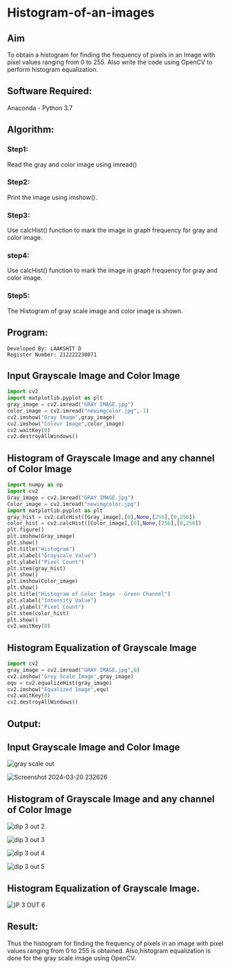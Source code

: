 # Histogram-of-an-images
## Aim
To obtain a histogram for finding the frequency of pixels in an Image with pixel values ranging from 0 to 255. Also write the code using OpenCV to perform histogram equalization.

## Software Required:
Anaconda - Python 3.7

## Algorithm:
### Step1:
Read the gray and color image using imread()

### Step2:
Print the image using imshow().
### Step3:
Use calcHist() function to mark the image in graph frequency for gray and color image.

### step4:
Use calcHist() function to mark the image in graph frequency for gray and color image.

### Step5:
The Histogram of gray scale image and color image is shown.


## Program:
```
Developed By: LAAKSHIT D
Register Number: 212222230071
```
## Input Grayscale Image and Color Image 
```py
import cv2
import matplotlib.pyplot as plt
gray_image = cv2.imread("GRAY IMAGE.jpg")
color_image = cv2.imread("newimgcolor.jpg",-1)
cv2.imshow("Gray Image",gray_image)
cv2.imshow("Colour Image",color_image)
cv2.waitKey(0)
cv2.destroyAllWindows()
```
## Histogram of Grayscale Image and any channel of Color Image
```py
import numpy as np
import cv2
Gray_image = cv2.imread("GRAY IMAGE.jpg")
Color_image = cv2.imread("newimgcolor.jpg")
import matplotlib.pyplot as plt
gray_hist = cv2.calcHist([Gray_image],[0],None,[256],[0,256])
color_hist = cv2.calcHist([Color_image],[0],None,[256],[0,256])
plt.figure()
plt.imshow(Gray_image)
plt.show()
plt.title("Histogram")
plt.xlabel("Grayscale Value")
plt.ylabel("Pixel Count")
plt.stem(gray_hist)
plt.show()
plt.imshow(Color_image)
plt.show()
plt.title("Histogram of Color Image - Green Channel")
plt.xlabel("Intensity Value")
plt.ylabel("Pixel Count")
plt.stem(color_hist)
plt.show()
cv2.waitKey(0)
```
## Histogram Equalization of Grayscale Image
```py
import cv2
gray_image = cv2.imread("GRAY IMAGE.jpg",0)
cv2.imshow('Grey Scale Image',gray_image)
equ = cv2.equalizeHist(gray_image)
cv2.imshow("Equalized Image",equ)
cv2.waitKey(0)
cv2.destroyAllWindows()
```

## Output:
## Input Grayscale Image and Color Image

![gray scale out](https://github.com/KRISHNARAJ-D/Histogram-of-an-images/assets/119559695/cb291312-a8f3-49ac-9db0-4b2c2a6c6fe6)

![Screenshot 2024-03-20 232626](https://github.com/KRISHNARAJ-D/Histogram-of-an-images/assets/119559695/1aeee5ad-5ba2-4eaf-a4e1-dd79694b537e)

## Histogram of Grayscale Image and any channel of Color Image

![dip 3 out 2](https://github.com/KRISHNARAJ-D/Histogram-of-an-images/assets/119559695/cf44d470-3681-4734-8d96-5008f56c20de)

![dip 3 out 3](https://github.com/KRISHNARAJ-D/Histogram-of-an-images/assets/119559695/613192d2-e12b-4d0c-8f48-7da06146512c)

![dip 3 out 4](https://github.com/KRISHNARAJ-D/Histogram-of-an-images/assets/119559695/6c33abf3-5b79-42c3-8897-c2c208f2891c)

![dip 3 out 5](https://github.com/KRISHNARAJ-D/Histogram-of-an-images/assets/119559695/49c32635-d625-4f8a-a581-6591d338482e)

## Histogram Equalization of Grayscale Image.

![IP 3 OUT 6](https://github.com/KRISHNARAJ-D/Histogram-of-an-images/assets/119559695/b43cc2b8-f3d4-40a8-ad8a-4477f3326f71)

## Result: 
Thus the histogram for finding the frequency of pixels in an image with pixel values ranging from 0 to 255 is obtained. Also,histogram equalization is done for the gray scale image using OpenCV.
